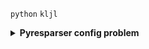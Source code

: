 `python` `kljl`
<details>
  <summary><b>Pyresparser config problem</b></summary>
  `pyresparser` is a simple resume parser used for extracting information from resumes. pyresparser work with spacy. But now it don't work properly in spacy latest version. When we run pyresparser in latest version show show ```config``` error *word* or _word_

  
   ```javascript
// Install package
pip install pyresparser
```
from pyresparser import ResumeParser
data = ResumeParser('/path/to/resume/file').get_extracted_data()

  <b>Features</b>
  - Extract name
  - Extract email
  - Extract mobile numbers
  - Extract skills
  - Extract total experience
  - Extract college name
  - Extract degree
  - Extract designation
  - Extract company names
  
  <b>Virtual Environment</b>
  - Item 2
    - Sub-item 1
    - Sub-item 2
  - Item 3
  
  
</details>

